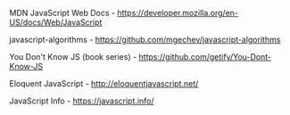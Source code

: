 MDN JavaScript Web Docs - https://developer.mozilla.org/en-US/docs/Web/JavaScript

javascript-algorithms - https://github.com/mgechev/javascript-algorithms

You Don't Know JS (book series) - https://github.com/getify/You-Dont-Know-JS

Eloquent JavaScript - http://eloquentjavascript.net/

JavaScript Info - https://javascript.info/

